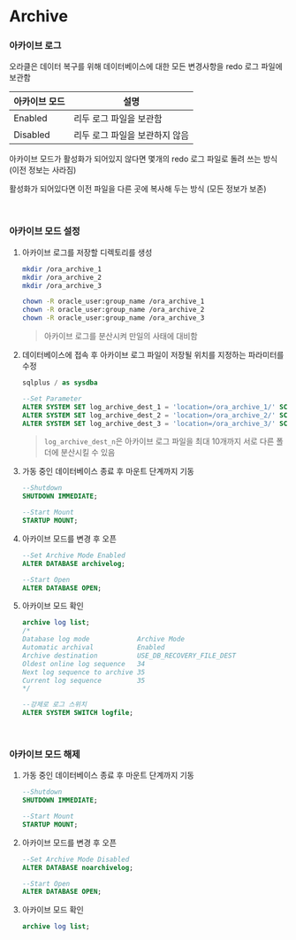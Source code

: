 Archive
===

### 아카이브 로그
오라클은 데이터 복구를 위해 데이터베이스에 대한 모든 변경사항을 redo 로그 파일에 보관함

|아카이브 모드|설명|
|-|-|
|Enabled|리두 로그 파일을 보관함|
|Disabled|리두 로그 파일을 보관하지 않음|

아카이브 모드가 활성화가 되어있지 않다면 몇개의 redo 로그 파일로 돌려 쓰는 방식 (이전 정보는 사라짐)

활성화가 되어있다면 이전 파일을 다른 곳에 복사해 두는 방식 (모든 정보가 보존)

<br>

### 아카이브 모드 설정
1. 아카이브 로그를 저장할 디렉토리를 생성
    ```sh
    mkdir /ora_archive_1
    mkdir /ora_archive_2
    mkdir /ora_archive_3

    chown -R oracle_user:group_name /ora_archive_1
    chown -R oracle_user:group_name /ora_archive_2
    chown -R oracle_user:group_name /ora_archive_3
    ```
    >아카이브 로그를 분산시켜 만일의 사태에 대비함

1. 데이터베이스에 접속 후 아카이브 로그 파일이 저장될 위치를 지정하는 파라미터를 수정
    ```sql
    sqlplus / as sysdba

    --Set Parameter
    ALTER SYSTEM SET log_archive_dest_1 = 'location=/ora_archive_1/' SCOPE = spfile;
    ALTER SYSTEM SET log_archive_dest_2 = 'location=/ora_archive_2/' SCOPE = spfile;
    ALTER SYSTEM SET log_archive_dest_3 = 'location=/ora_archive_3/' SCOPE = spfile;
    ```
    >`log_archive_dest_n`은 아카이브 로그 파일을 최대 10개까지 서로 다른 폴더에 분산시킬 수 있음

1. 가동 중인 데이터베이스 종료 후 마운트 단계까지 기동
    ```sql
    --Shutdown
    SHUTDOWN IMMEDIATE;
    
    --Start Mount
    STARTUP MOUNT;
    ```

1. 아카이브 모드를 변경 후 오픈
    ```sql
    --Set Archive Mode Enabled
    ALTER DATABASE archivelog;

    --Start Open
    ALTER DATABASE OPEN;
    ```

1. 아카이브 모드 확인
    ```sql
    archive log list;
    /*
    Database log mode            Archive Mode
    Automatic archival           Enabled
    Archive destination          USE_DB_RECOVERY_FILE_DEST
    Oldest online log sequence   34
    Next log sequence to archive 35
    Current log sequence         35
    */

    --강제로 로그 스위치
    ALTER SYSTEM SWITCH logfile;
    ```

<br>

### 아카이브 모드 해제
1. 가동 중인 데이터베이스 종료 후 마운트 단계까지 기동
    ```sql
    --Shutdown
    SHUTDOWN IMMEDIATE;
    
    --Start Mount
    STARTUP MOUNT;
    ```

1. 아카이브 모드를 변경 후 오픈
    ```sql
    --Set Archive Mode Disabled
    ALTER DATABASE noarchivelog;

    --Start Open
    ALTER DATABASE OPEN;
    ```

1. 아카이브 모드 확인
    ```sql
    archive log list;
    ```

<br>
